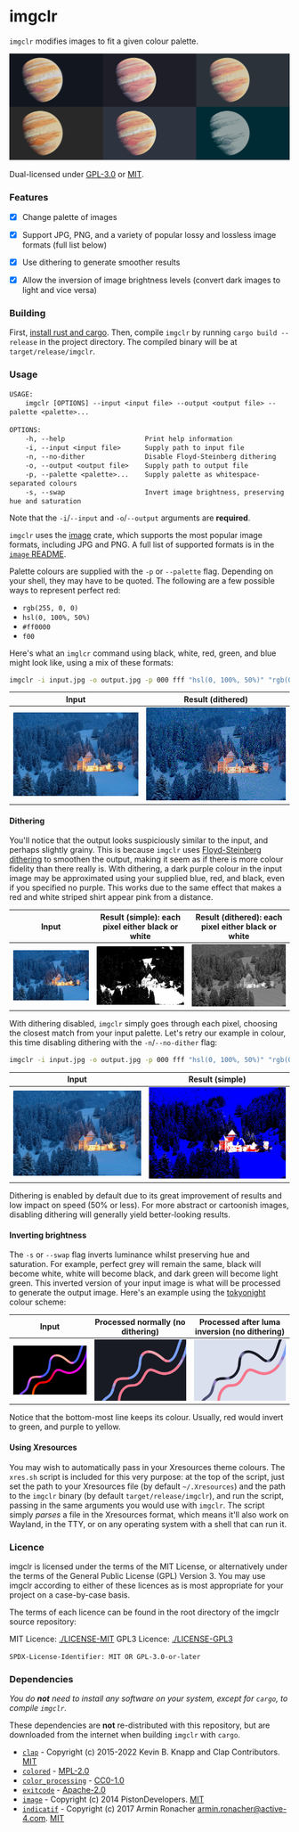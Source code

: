 # imgclr

`imgclr` modifies images to fit a given colour palette.

![Banner image](examples/planet-volumes/planet-volumes-dither.jpg)

Dual-licensed under [GPL-3.0](./LICENSE-GPL3) or [MIT](./LICENSE-MIT).

### Features
- [x] Change palette of images
- [x] Support JPG, PNG, and a variety of popular lossy and lossless image formats (full list below)
- [x] Use dithering to generate smoother results
- [x] Allow the inversion of image brightness levels (convert dark images to light and vice versa)


### Building

First, [install rust and cargo](https://doc.rust-lang.org/cargo/getting-started/installation.html). Then, compile
`imgclr` by running `cargo build --release` in the project directory. The compiled binary will be at
`target/release/imgclr`.


### Usage

```
USAGE:
    imgclr [OPTIONS] --input <input file> --output <output file> --palette <palette>...

OPTIONS:
    -h, --help                    Print help information
    -i, --input <input file>      Supply path to input file
    -n, --no-dither               Disable Floyd-Steinberg dithering
    -o, --output <output file>    Supply path to output file
    -p, --palette <palette>...    Supply palette as whitespace-separated colours
    -s, --swap                    Invert image brightness, preserving hue and saturation
```
Note that the `-i`/`--input` and `-o`/`--output` arguments are **required**.

`imgclr` uses the [image](https://docs.rs/image/latest/image/) crate, which supports the most popular image formats,
including JPG and PNG. A full list of supported formats is in the [`image` README](https://github.com/image-rs/image).

Palette colours are supplied with the `-p` or `--palette` flag. Depending on your shell, they may have to be
quoted. The following are a few possible ways to represent perfect red:
* `rgb(255, 0, 0)`
* `hsl(0, 100%, 50%)`
* `#ff0000`
* `f00`

Here's what an `imglcr` command using black, white, red, green, and blue might look like, using a mix of these formats:
```sh
imgclr -i input.jpg -o output.jpg -p 000 fff "hsl(0, 100%, 50%)" "rgb(0, 255, 0)" 0000ff
```

Input                                                | Result (dithered)
:---------------------------------------------------:|:---------------------------------------------------------------------:
![Original image](examples/jacek-dylag/original.jpg) | ![Processed image (dithered)](examples/jacek-dylag/output-dither.jpg)

#### Dithering

You'll notice that the output looks suspiciously similar to the input, and perhaps slightly grainy. This is because 
`imgclr` uses [Floyd-Steinberg dithering](https://en.wikipedia.org/wiki/Floyd%E2%80%93Steinberg_dithering) to smoothen
the output, making it seem as if there is more colour fidelity than there really is. With dithering, a dark purple
colour in the input image may be approximated using your supplied blue, red, and black, even if you specified no
purple. This works due to the same effect that makes a red and white striped shirt appear pink from a distance.

Input                                                | Result (simple): each pixel either black or white                               | Result (dithered): each pixel either black or white
:---------------------------------------------------:|:-------------------------------------------------------------------------------:|:-------------------------------------------------------------------------:
![Original image](examples/jacek-dylag/original.jpg) | ![Processed image (not dithered)](examples/jacek-dylag/monochrome-nodither.jpg) | ![Processed image (dithered)](examples/jacek-dylag/monochrome-dither.jpg)

With dithering disabled, `imgclr` simply goes through each pixel, choosing the closest match from your input palette.
Let's retry our example in colour, this time disabling dithering with the `-n`/`--no-dither` flag:

```sh
imgclr -i input.jpg -o output.jpg -p 000 fff "hsl(0, 100%, 50%)" "rgb(0, 255, 0)" 0000ff --no-dither
```

Input                                                | Result (simple)
:---------------------------------------------------:|:---------------------------------------------------------------------------:
![Original image](examples/jacek-dylag/original.jpg) | ![Processed image (not dithered)](examples/jacek-dylag/output-nodither.jpg)

Dithering is enabled by default due to its great improvement of results and low impact on speed (50% or less).  For
more abstract or cartoonish images, disabling dithering will generally yield better-looking results.

#### Inverting brightness

The `-s` or `--swap` flag inverts luminance whilst preserving hue and saturation. For example, perfect grey will remain
the same, black will become white, white will become black, and dark green will become light green. This inverted
version of your input image is what will be processed to generate the output image. Here's an example using the
[tokyonight](https://github.com/folke/tokyonight.nvim) colour scheme:

Input                                                   | Processed normally (no dithering)                       | Processed after luma inversion (no dithering)
:------------------------------------------------------:|:-------------------------------------------------------:|:--------------------------------------------------------------------------:
![Original image](examples/milad-fakurian/original.jpg) | ![Processed image](examples/milad-fakurian/convert.jpg) | ![Processed image with inversion](examples/milad-fakurian/convert-swap.jpg)

Notice that the bottom-most line keeps its colour. Usually, red would invert to green, and purple to yellow.

#### Using Xresources

You may wish to automatically pass in your Xresources theme colours. The `xres.sh` script is included for this very
purpose: at the top of the script, just set the path to your Xresources file (by default `~/.Xresources`) and the
path to the `imgclr` binary (by default `target/release/imgclr`), and run the script, passing in the
same arguments you would use with `imgclr`. The script simply *parses* a file in the Xresources format, which means
it'll also work on Wayland, in the TTY, or on any operating system with a shell that can run it.

### Licence

imgclr is licensed under the terms of the MIT License, or alternatively under the terms of the General Public License
(GPL) Version 3. You may use imgclr according to either of these licences as is most appropriate for your project on a
case-by-case basis.

The terms of each licence can be found in the root directory of the imgclr source repository:
 
MIT Licence: [./LICENSE-MIT](./LICENSE-MIT)
GPL3 Licence: [./LICENSE-GPL3](./LICENSE-GPL3)

`SPDX-License-Identifier: MIT OR GPL-3.0-or-later`

### Dependencies

*You do **not** need to install any software on your system, except for `cargo`, to compile `imgclr`.*

These dependencies are **not** re-distributed with this repository, but are downloaded from the internet when building
`imgclr` with `cargo`.

- [`clap`](https://crates.io/crates/clap) - Copyright (c) 2015-2022 Kevin B. Knapp and Clap Contributors.
  [MIT](https://github.com/clap-rs/clap/blob/master/LICENSE-MIT)
- [`colored`](https://crates.io/crates/colored) - 
  [MPL-2.0](https://github.com/mackwic/colored/blob/master/LICENSE)
- [`color_processing`](https://crates.io/crates/color_processing) - 
  [CC0-1.0](https://choosealicense.com/licenses/cc0-1.0/)
- [`exitcode`](https://crates.io/crates/exitcode) -
  [Apache-2.0](https://github.com/benwilber/exitcode/blob/master/LICENSE)
- [`image`](https://crates.io/crates/image) - Copyright (c) 2014 PistonDevelopers.
  [MIT](https://github.com/image-rs/image/blob/master/LICENSE)
- [`indicatif`](https://crates.io/crates/indicatif) - Copyright (c) 2017 Armin Ronacher <armin.ronacher@active-4.com>.
  [MIT](https://github.com/console-rs/indicatif/blob/main/LICENSE)